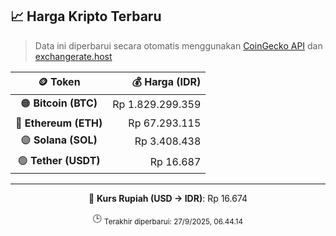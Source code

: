 

<!-- HARGA_KRIPTO -->
## 📈 Harga Kripto Terbaru

> Data ini diperbarui secara otomatis menggunakan [CoinGecko API](https://www.coingecko.com/) dan [exchangerate.host](https://exchangerate.host/)

<div align="center">

| 🪙 Token | 💰 Harga (IDR) |
|:------:|---------------:|
| 🟠 **Bitcoin (BTC)**   | Rp 1.829.299.359 |
| 🔵 **Ethereum (ETH)**  | Rp 67.293.115 |
| 🟣 **Solana (SOL)**    | Rp 3.408.438 |
| 🟢 **Tether (USDT)**   | Rp 16.687 |

---

💱 **Kurs Rupiah (USD → IDR)**: Rp 16.674

🕒 <sub>Terakhir diperbarui: 27/9/2025, 06.44.14</sub>

</div>
<!-- /HARGA_KRIPTO -->